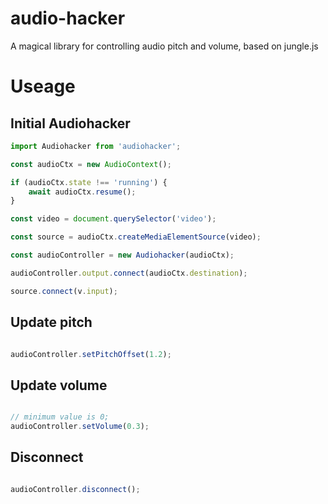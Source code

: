 # audio-hacker
A magical library for controlling audio pitch and volume, based on jungle.js

# Useage

## Initial Audiohacker

```javascript
import Audiohacker from 'audiohacker';

const audioCtx = new AudioContext();

if (audioCtx.state !== 'running') {
    await audioCtx.resume();
}

const video = document.querySelector('video');

const source = audioCtx.createMediaElementSource(video);

const audioController = new Audiohacker(audioCtx);

audioController.output.connect(audioCtx.destination);

source.connect(v.input);

```

## Update pitch
```javascript

audioController.setPitchOffset(1.2);

```

## Update volume
```javascript

// minimum value is 0;
audioController.setVolume(0.3);

```

## Disconnect
```javascript

audioController.disconnect();

```
